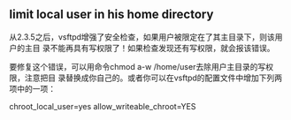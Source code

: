 

## limit local user in his home directory

从2.3.5之后，vsftpd增强了安全检查，如果用户被限定在了其主目录下，则该用户的主目
录不能再具有写权限了！如果检查发现还有写权限，就会报该错误。

要修复这个错误，可以用命令chmod a-w /home/user去除用户主目录的写权限，注意把目
录替换成你自己的。或者你可以在vsftpd的配置文件中增加下列两项中的一项：


chroot_local_user=yes
allow_writeable_chroot=YES
